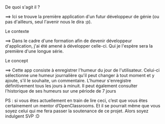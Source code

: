 De quoi s'agit il ?

==> Ici se trouve la première application d'un futur développeur de génie (ou pas d'ailleurs, seul l'avenir nous le dira :p).


Le contexte

==> Dans le cadre d'une formation afin de devenir développeur d'application, j'ai été amené à développer celle-ci. Qui je l'espère sera la première d'une longue série.


Le concept

==> Cette app consiste à enregistrer l'humeur du jour de l'utilisateur. Celui-ci sélectionne une humeur journalière qu'il peut changer à tout moment et y ajoute, s'il le souhaite, un commentaire. L'humeur s'enregistre définitivement tous les jours à minuit. Il peut également consulter l'historique de ses humeurs sur une période de 7 jours

PS : si vous êtes actuellement en train de lire ceci, c’est que vous êtes certainement un mentor d’OpenClassrooms. Et il se pourrait même que vous soyez celui qui me fera passer la soutenance de ce projet. Alors soyez indulgent SVP :D
